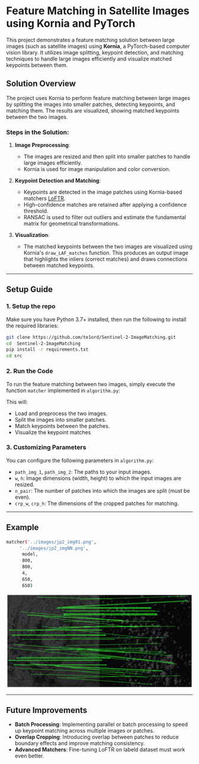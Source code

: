 
# Feature Matching in Satellite Images using Kornia and PyTorch

This project demonstrates a feature matching solution between large images (such as satellite images) using **Kornia**, a PyTorch-based computer vision library. It utilizes image splitting, keypoint detection, and matching techniques to handle large images efficiently and visualize matched keypoints between them.

## Solution Overview

The project uses Kornia to perform feature matching between large images by splitting the images into smaller patches, detecting keypoints, and matching them. The results are visualized, showing matched keypoints between the two images.

### Steps in the Solution:

1. **Image Preprocessing**:
   - The images are resized and then split into smaller patches to handle large images efficiently.
   - Kornia is used for image manipulation and color conversion.

2. **Keypoint Detection and Matching**:
   - Keypoints are detected in the image patches using Kornia-based matchers [LoFTR](https://arxiv.org/pdf/2104.00680).
   - High-confidence matches are retained after applying a confidence threshold.
   - RANSAC is used to filter out outliers and estimate the fundamental matrix for geometrical transformations.

3. **Visualization**:
   - The matched keypoints between the two images are visualized using Kornia's `draw_LAF_matches` function. This produces an output image that highlights the inliers (correct matches) and draws connections between matched keypoints.

---

## Setup Guide

### 1. Setup the repo

Make sure you have Python 3.7+ installed, then run the following to install the required libraries:

```bash
git clone https://github.com/te1ord/Sentinel-2-ImageMatching.git
cd  Sentinel-2-ImageMatching
pip install -r requirements.txt
cd src
```

### 2. Run the Code

To run the feature matching between two images, simply execute the function `matcher` implemented in `algorithm.py`:

This will:
- Load and preprocess the two images.
- Split the images into smaller patches.
- Match keypoints between the patches.
- Visualize the keypoint matches 

### 3. Customizing Parameters

You can configure the following parameters in `algorithm.py`:
- `path_img_1`, `path_img_2`: The paths to your input images.
- `w`, `h`: Image dimensions (width, height) to which the input images are resized.
- `n_pair`: The number of patches into which the images are split (must be even).
- `crp_w`, `crp_h`: The dimensions of the cropped patches for matching.

---

## Example

```bash
matcher('../images/jp2_img01.png',
     '../images/jp2_imgNN.png',
      model,
      800,
      800,
      4,
      650,
      650)
```

![png](assets/output_compressed.png)

---

## Future Improvements

- **Batch Processing**: Implementing parallel or batch processing to speed up keypoint matching across multiple images or patches.
- **Overlap Cropping**: Introducing overlap between patches to reduce boundary effects and improve matching consistency.
- **Advanced Matchers**: Fine-tuning LoFTR on labeld dataset must work even better.

